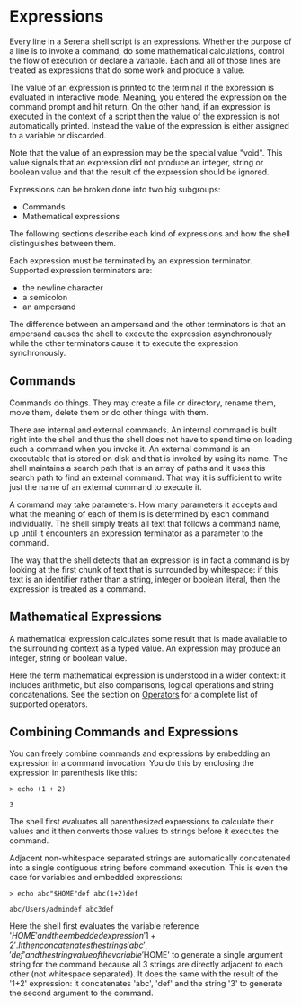 # Expressions

Every line in a Serena shell script is an expressions. Whether the purpose of a line is to invoke a command, do some mathematical calculations, control the flow of execution or declare a variable. Each and all of those lines are treated as expressions that do some work and produce a value.

The value of an expression is printed to the terminal if the expression is evaluated in interactive mode. Meaning, you entered the expression on the command prompt and hit return. On the other hand, if an expression is executed in the context of a script then the value of the expression is not automatically printed. Instead the value of the expression is either assigned to a variable or discarded.

Note that the value of an expression may be the special value "void". This value signals that an expression did not produce an integer, string or boolean value and that the result of the expression should be ignored.

Expressions can be broken done into two big subgroups:

* Commands
* Mathematical expressions

The following sections describe each kind of expressions and how the shell distinguishes between them.

Each expression must be terminated by an expression terminator. Supported expression terminators are:

* the newline character
* a semicolon
* an ampersand

The difference between an ampersand and the other terminators is that an ampersand causes the shell to execute the expression asynchronously while the other terminators cause it to execute the expression synchronously.

## Commands

Commands do things. They may create a file or directory, rename them, move them, delete them or do other things with them.

There are internal and external commands. An internal command is built right into the shell and thus the shell does not have to spend time on loading such a command when you invoke it. An external command is an executable that is stored on disk and that is invoked by using its name. The shell maintains a search path that is an array of paths and it uses this search path to find an external command. That way it is sufficient to write just the name of an external command to execute it.

A command may take parameters. How many parameters it accepts and what the meaning of each of them is is determined by each command individually. The shell simply treats all text that follows a command name, up until it encounters an expression terminator as a parameter to the command.

The way that the shell detects that an expression is in fact a command is by looking at the first chunk of text that is surrounded by whitespace: if this text is an identifier rather than a string, integer or boolean literal, then the expression is treated as a command.

## Mathematical Expressions

A mathematical expression calculates some result that is made available to the surrounding context as a typed value. An expression may produce an integer, string or boolean value.

Here the term mathematical expression is understood in a wider context: it includes arithmetic, but also comparisons, logical operations and string concatenations. See the section on [Operators](Operators.md) for a complete list of supported operators.

## Combining Commands and Expressions

You can freely combine commands and expressions by embedding an expression in a command invocation. You do this by enclosing the expression in parenthesis like this:

```
> echo (1 + 2)

3
```

The shell first evaluates all parenthesized expressions to calculate their values and it then converts those values to strings before it executes the command.

Adjacent non-whitespace separated strings are automatically concatenated into a single contiguous string before command execution. This is even the case for variables and embedded expressions:

```
> echo abc"$HOME"def abc(1+2)def

abc/Users/admindef abc3def
```

Here the shell first evaluates the variable reference '$HOME' and the embedded expression '1+2'. It then concatenates the strings 'abc', 'def' and the string value of the variable '$HOME' to generate a single argument string for the command because all 3 strings are directly adjacent to each other (not whitespace separated). It does the same with the result of the '1+2' expression: it concatenates 'abc', 'def' and the string '3' to generate the second argument to the command.
